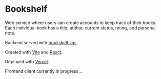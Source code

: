 # Bookshelf

Web service where users can create accounts to keep track of their books.  
Each individual book has a title, author, current status, rating, and personal note.

Backend served with [bookshelf-api](https://github.com/hwhuang27/bookshelf-api).

Created with [Vite](https://vitejs.dev/) and [React](https://react.dev/).

Deployed with [Vercel](https://vercel.com/).

Frontend client currently in progress...